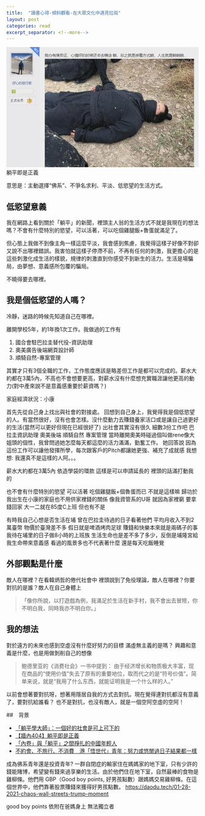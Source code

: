 ```yaml
---
title:  "讀書心得-傾斜觀看-在大眾文化中遇見拉崗"
layout: post
categories: read
excerpt_separator: <!--more-->
---
```

<!-- 《》「」 -->
![](/assets/images/lay_down.jpg)
躺平即是正義

意思是：主動選擇“佛系”、不爭名求利、平淡、低慾望的生活方式。
<!--more-->
## 低慾望意義
我在網路上看到關於「躺平」的新聞，裡頭主人翁的生活方式不就是我現在的想法嗎？不會有什麼特別的慾望，可以活著，可以吃個雞腿飯+魯蛋就滿足了。

但心態上我做不到像主角一樣這麼平淡，我會感到焦慮，我覺得這樣子好像不對卻又說不出哪裡錯誤。我害怕就這樣子停滯不前，不再有任何的刺激，我更擔心的是這些刺激化成生活的樣貌，規律的刺激直到你感受不到新生的活力。生活是場騙局，由夢想、意義感所包覆的騙局。

不曉得要去哪裡。

## 我是個低慾望的人嗎？
冷靜，迷路的時候先知道自己在哪裡。

離開學校5年，約1年換1次工作。我做過的工作有
1. 國合會駐巴拉圭替代役-資訊助理
2. 奧美廣告後端網頁設計師
3. 順騎自然-專案管理

其實才只有3個全職的工作，工作態度應該是略差但工作是都可以完成的。薪水大約都在3萬5內，不高也不會想要更高，對薪水沒有什麼想充實職涯讓他更高的動力(對中產來說不是意義感重要於薪資嗎？)

家庭經濟狀況：小康


首先先從自己身上找出與社會的對接處。
回想到自己身上，我覺得我是個低慾望的人。有當然很好，沒有也會怎樣。沒什麼動力去賺錢養家活口或是讓自己過更好的生活(當然可以更好但現在已經很好了)
出社會其實沒有很久 細數3份工作吧 巴拉圭資訊助理 奧美後端 順騎自然 專案管理
當時離開奧美時碰過個叫做rene像大姐頭的個性，我曾問過她怎麼每天都這麼的活力滿滿，勤奮工作。
她回答說 因為這份工作可以讓他發揮所學，每次跟客戶的Pitch都讓她更強、補充了成就感
我想想: 我還真不是這樣的人阿。。。

薪水大約都在3萬5內 依造學袋的環款 這樣是可以申請延長的
裡頭的話滿打動我的



也不會有什麼特別的慾望 可以活著 吃個雞腿飯+個魯蛋而已 不就是這樣嘛
歸功於我出生在小康的家庭也不用供家裡錢的關係 像我資管系的U哥 就因為家裡窮 要拿錢回家 大一二就在85度C上班
但也有不是

有時我自己心想是否生活在埔
曾在巴拉圭待過的日子看著他們 平均月收入不到2萬臺幣 物價於臺灣差不多 假日就是啤酒烤肉足球 賺錢和快樂本來就是兩碼子的事
我待在埔里的日子做8小時的上班族 生活生命也是差不多了多少，反倒是埔隆宮給我生命帶來意義感
看過的風景多也不代表著什麼 還是每天吃飯睡覺

## 外部觀點是什麼
敵人在哪裡？在看韓炳哲的倦代社會中 裡頭說到了免役理論，敵人在哪裡？你要對抗的是誰？敵人在自己身體上
>「像你所說，以打遊戲為例，我滿足於生活在新手村，我不會出去冒險，你不明白我，同時我亦不明白你。」


## 我的想法
對於遠方的未來也感到空虛沒有什麼好努力的目標
滿虛無主義的是嗎？
興趣和意義是什麼，也是用做剝削自己的想像

>鲍德里亚的《消费社会》一书中提到：
>由于经济增长和物质极大丰富，现在商品的“使用价值”失去了原有的重要地位，取而代之的是“符号价值”。简单来说，就是“我用了什么东西，就能证明我是一个什么样的人。”

以前會想著要對抗呀，想著用隱居自我的方式去對抗。現在覺得連對抗都沒有意義了，要對抗給誰看？
也不是對抗，也沒有敵人，就是一個空阿空虛的空阿！


##　背景
- [「躺平學大師」：一個好的社會是可上可下的](https://cn.nytimes.com/china/20210714/lying-flat-in-china/zh-hant/)
- [【牆內404】躺平即是正義](https://gnews.org/zh-hant/1275088/)
- [「內卷」與「躺平」之間掙扎的中國年輕人](https://www.bbc.com/zhongwen/trad/chinese-news-57304453)
- [不約會、不旅行、不消費　港「悟世代」青年：努力或悠閒過日子結果都一樣](https://tw.appledaily.com/international/20201225/45HF44TXVZESHH7UUQ5AICCPWQ/)

成為佛系青年還是投資青年?
一群自閉症的輸家住在媽媽家的地下室，只有少許的錢能賭博，希望變有錢來過享樂的生活。由於他們住在地下室，自然最棒的食物是雞柳條。他們用 GBP（Good boy points, 好男孩點數）跟媽媽交易雞柳條。在這個世界中，他們靠著股票賺錢來獲得好男孩點數。
https://daodu.tech/01-28-2021-chaos-wall-streets-trump-moment

good boy points 依附在爸媽身上 無法獨立者